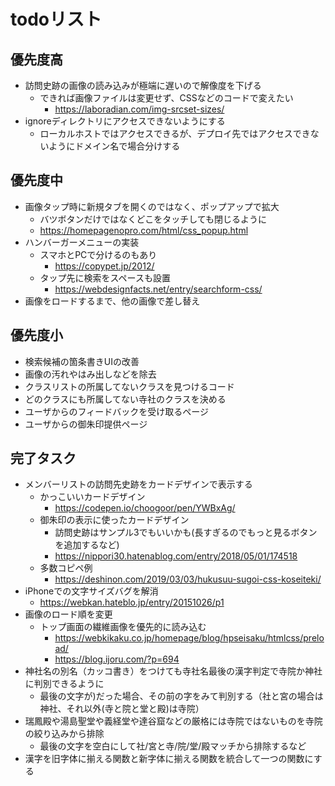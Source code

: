 # todoリスト

## 優先度高
+ 訪問史跡の画像の読み込みが極端に遅いので解像度を下げる
  + できれば画像ファイルは変更せず、CSSなどのコードで変えたい
    + https://laboradian.com/img-srcset-sizes/
+ ignoreディレクトリにアクセスできないようにする
  + ローカルホストではアクセスできるが、デプロイ先ではアクセスできないようにドメイン名で場合分けする

## 優先度中
+ 画像タップ時に新規タブを開くのではなく、ポップアップで拡大
  + バツボタンだけではなくどこをタッチしても閉じるように
  + https://homepagenopro.com/html/css_popup.html
+ ハンバーガーメニューの実装
  + スマホとPCで分けるのもあり
    + https://copypet.jp/2012/
  + タップ先に検索をスペースも設置
    + https://webdesignfacts.net/entry/searchform-css/
+ 画像をロードするまで、他の画像で差し替え


## 優先度小
+ 検索候補の箇条書きUIの改善
+ 画像の汚れやはみ出しなどを除去
+ クラスリストの所属してないクラスを見つけるコード
+ どのクラスにも所属してない寺社のクラスを決める
+ ユーザからのフィードバックを受け取るページ
+ ユーザからの御朱印提供ページ

## 完了タスク
+ メンバーリストの訪問先史跡をカードデザインで表示する
  + かっこいいカードデザイン
    + https://codepen.io/choogoor/pen/YWBxAg/
  + 御朱印の表示に使ったカードデザイン
    + 訪問史跡はサンプル3でもいいかも(長すぎるのでもっと見るボタンを追加するなど)
    + https://nippori30.hatenablog.com/entry/2018/05/01/174518
  + 多数コピペ例
    + https://deshinon.com/2019/03/03/hukusuu-sugoi-css-koseiteki/
+ iPhoneでの文字サイズバグを解消
  + https://webkan.hateblo.jp/entry/20151026/p1
+ 画像のロード順を変更
  + トップ画面の繊維画像を優先的に読み込む
    + https://webkikaku.co.jp/homepage/blog/hpseisaku/htmlcss/preload/
    + https://blog.ijoru.com/?p=694
+ 神社名の別名（カッコ書き）をつけても寺社名最後の漢字判定で寺院か神社に判別できるように
  + 最後の文字が)だった場合、その前の字をみて判別する（社と宮の場合は神社、それ以外(寺と院と堂と殿)は寺院）
+ 瑞鳳殿や湯島聖堂や義経堂や達谷窟などの厳格には寺院ではないものを寺院の絞り込みから排除
  + 最後の文字を空白にして社/宮と寺/院/堂/殿マッチから排除するなど
+ 漢字を旧字体に揃える関数と新字体に揃える関数を統合して一つの関数にする

